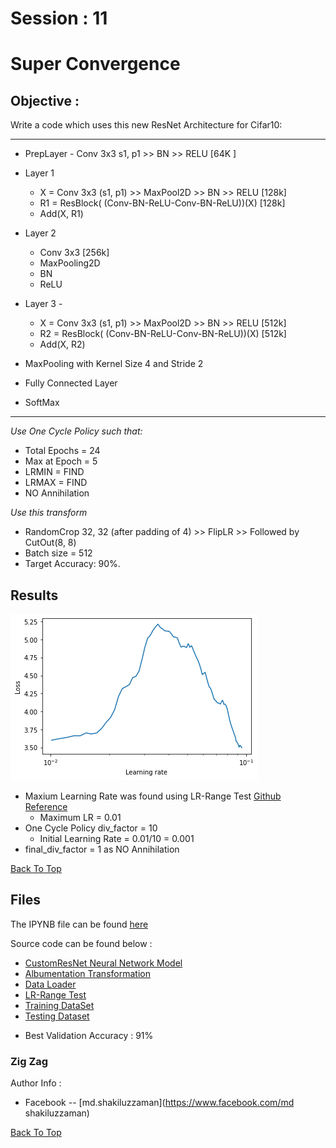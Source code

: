 # Session : 11                  

# Super Convergence

## Objective :

Write a code which uses this new ResNet Architecture for Cifar10:

---
- PrepLayer - Conv 3x3 s1, p1 >> BN >> RELU [64K ]

- Layer 1 
   * X = Conv 3x3 (s1, p1) >> MaxPool2D >> BN >> RELU [128k]
   * R1 = ResBlock( (Conv-BN-ReLU-Conv-BN-ReLU))(X) [128k] 
   * Add(X, R1)

- Layer 2 
   * Conv 3x3 [256k]
   * MaxPooling2D
   * BN
   * ReLU

- Layer 3 -
    * X = Conv 3x3 (s1, p1) >> MaxPool2D >> BN >> RELU [512k]
    * R2 = ResBlock( (Conv-BN-ReLU-Conv-BN-ReLU))(X) [512k]
    * Add(X, R2)

- MaxPooling with Kernel Size 4 and Stride 2
- Fully Connected Layer 
- SoftMax

---

*Use One Cycle Policy such that:*
- Total Epochs = 24
- Max at Epoch = 5
- LRMIN = FIND
- LRMAX = FIND
- NO Annihilation
 
 *Use this transform*
 - RandomCrop 32, 32 (after padding of 4) >> FlipLR >> Followed by CutOut(8, 8)
 - Batch size = 512
 - Target Accuracy: 90%.


## Results 
![LR Range Test Result Graph](https://github.com/Shakil-1501/TSAI/blob/master/S11/lrfinder.png)

- Maxium Learning Rate was found using LR-Range Test [Github Reference](https://github.com/davidtvs/pytorch-lr-finder/blob/master/torch_lr_finder/lr_finder.py)
  * Maximum LR = 0.01
- One Cycle Policy div_factor = 10
  * Initial Learning Rate = 0.01/10 = 0.001
- final_div_factor = 1 as NO Annihilation
 
 [Back To Top](#Super-Convergence)
 
 ## Files
 The IPYNB file can be found [here](https://github.com/Shakil-1501/TSAI/blob/master/S11/S11_Assignment.ipynb)
 
 Source code can be found below :
  * [CustomResNet Neural Network Model](https://github.com/Shakil-1501/TSAI/blob/master/S11/CustomResNet.py)
  * [Albumentation Transformation](https://github.com/Shakil-1501/TSAI/blob/master/S11/albumentationstransform.py)
  * [Data Loader](https://github.com/Shakil-1501/TSAI/blob/master/S11/dataloader.py)
  * [LR-Range Test](https://github.com/Shakil-1501/TSAI/blob/master/S11/LRScheduler.py)
  * [Training DataSet](https://github.com/Shakil-1501/TSAI/blob/master/S11/traindataset.py)
  * [Testing Dataset](https://github.com/Shakil-1501/TSAI/blob/master/S11/testdataset.py)
  
 - Best Validation Accuracy : 91%  
 

### Zig Zag 
Author Info :
- Facebook -- [md.shakiluzzaman](https://www.facebook.com/md shakiluzzaman)

[Back To Top](#Super-Convergence)
